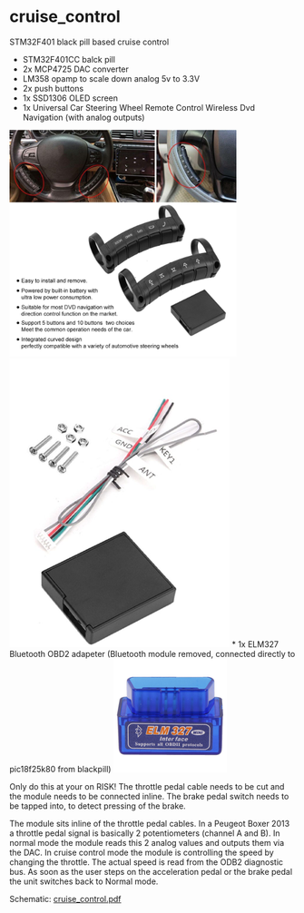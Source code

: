 # cruise_control
STM32F401 black pill based cruise control
* STM32F401CC balck pill
* 2x MCP4725 DAC converter
* LM358 opamp to scale down analog 5v to 3.3V 
* 2x push buttons
* 1x SSD1306 OLED screen
* 1x Universal Car Steering Wheel Remote Control Wireless Dvd Navigation (with analog outputs)
<img src="https://raw.githubusercontent.com/szbeni/cruise_control/main/buttons.jpg" width="400">
<img src="https://raw.githubusercontent.com/szbeni/cruise_control/main/button_receiver.png">
* 1x ELM327 Bluetooth OBD2 adapeter (Bluetooth module removed, connected directly to pic18f25k80 from blackpill)
<img src="https://raw.githubusercontent.com/szbeni/cruise_control/main/elm327_mini.jpg" width="200">


Only do this at your on RISK!
The throttle pedal cable needs to be cut and the module needs to be connected inline.
The brake pedal switch needs to be tapped into, to detect pressing of the brake.

The module sits inline of the throttle pedal cables. In a Peugeot Boxer 2013 a throttle pedal signal is basically 2 potentiometers (channel A and B).
In normal mode the module reads this 2 analog values and outputs them via the DAC.
In cruise control mode the module is controlling the speed by changing the throttle.
The actual speed is read from the ODB2 diagnostic bus. As soon as the user steps on the acceleration pedal or the brake pedal the unit switches back to Normal mode.

Schematic: <a href="https://raw.githubusercontent.com/szbeni/cruise_control/main/hw/cruise_control/cruise_control.pdf">cruise_control.pdf</a>
